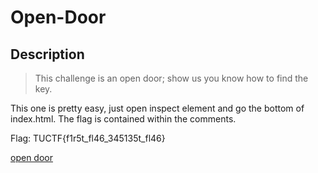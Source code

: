 # Open-Door


## Description
>This challenge is an open door; show us you know how to find the key.


This one is pretty easy, just open inspect element and go the bottom of index.html.  The flag is contained within the comments.  


Flag: TUCTF{f1r5t_fl46_345135t_fl46}


[open door](http://chal.tuctf.com:30002/)